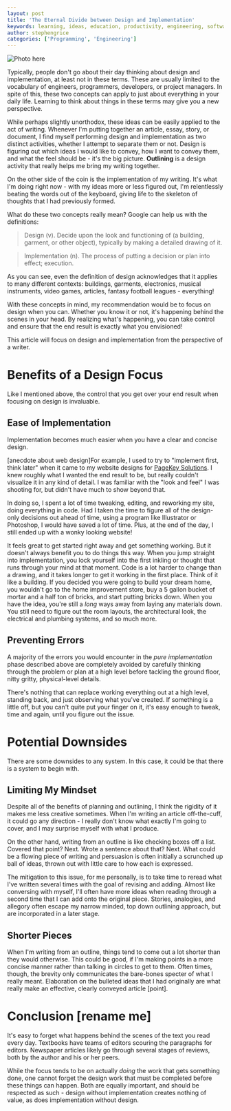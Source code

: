 ```yaml
---
layout: post
title: 'The Eternal Divide between Design and Implementation'
keywords: learning, ideas, education, productivity, engineering, software engineering, design, implementation, planning, project management
author: stephengrice
categories: ['Programming', 'Engineering']
---
```


![Photo here](/blog/assets/img/articles/...)

Typically, people don't go about their day thinking about design and implementation, at least not in these terms. These are usually limited to the vocabulary of engineers, programmers, developers, or project managers. In spite of this, these two concepts can apply to just about everything in your daily life. Learning to think about things in these terms may give you a new perspective.

While perhaps slightly unorthodox, these ideas can be easily applied to the act of writing. Whenever I'm putting together an article, essay, story, or document, I find myself performing design and implementation as two distinct activities, whether I attempt to separate them or not. Design is figuring out which ideas I would like to convey, how I want to convey them, and what the feel should be - it's the big picture. **Outlining** is a design activity that really helps me bring my writing together.

On the other side of the coin is the implementation of my writing. It's what I'm doing right now - with my ideas more or less figured out, I'm relentlessly beating the words out of the keyboard, giving life to the skeleton of thoughts that I had previously formed.

What do these two concepts really mean? Google can help us with the definitions:

> Design (v). Decide upon the look and functioning of (a building, garment, or other object), typically by making a detailed drawing of it.

> Implementation (n). The process of putting a decision or plan into effect; execution.

As you can see, even the definition of design acknowledges that it applies to many different contexts: buildings, garments, electronics, musical instruments, video games, articles, fantasy football leagues - everything!

With these concepts in mind, my recommendation would be to focus on design when you can. Whether you know it or not, it's happening behind the scenes in your head. By realizing what's happening, you can take control and ensure that the end result is exactly what you envisioned!

This article will focus on design and implementation from the perspective of a writer.

# Benefits of a Design Focus

Like I mentioned above, the control that you get over your end result when focusing on design is invaluable.

## Ease of Implementation

Implementation becomes much easier when you have a clear and concise design.

[anecdote about web design]For example, I used to try to "implement first, think later" when it came to my website designs for [PageKey Solutions](http://pagekeysolutions.com/). I knew roughly what I wanted the end result to be, but really couldn't visualize it in any kind of detail. I was familiar with the "look and feel" I was shooting for, but didn't have much to show beyond that.

In doing so, I spent a lot of time tweaking, editing, and reworking my site, doing everything in code. Had I taken the time to figure all of the design-only decisions out ahead of time, using a program like Illustrator or Photoshop, I would have saved a lot of time. Plus, at the end of the day, I still ended up with a wonky looking website!

It feels great to get started right away and get something working. But it doesn't always benefit you to do things this way. When you jump straight into implementation, you lock yourself into the first inkling or thought that runs through your mind at that moment. Code is a lot harder to change than a drawing, and it takes longer to get it working in the first place. Think of it like a building. If you decided you were going to build your dream home, you wouldn't go to the home improvement store, buy a 5 gallon bucket of mortar and a half ton of bricks, and start putting bricks down. When you have the idea, you're still a *long* ways away from laying any materials down. You still need to figure out the room layouts, the architectural look, the electrical and plumbing systems, and so much more.

## Preventing Errors

A majority of the errors you would encounter in the *pure implementation* phase described above are completely avoided by carefully thinking through the problem or plan at a high level before tackling the ground floor, nitty gritty, physical-level details.

There's nothing that can replace working everything out at a high level, standing back, and just observing what you've created. If something is a little off, but you can't quite put your finger on it, it's easy enough to tweak, time and again, until you figure out the issue.

# Potential Downsides

There are some downsides to any system. In this case, it could be that there is a system to begin with.

## Limiting My Mindset

Despite all of the benefits of planning and outlining, I think the rigidity of it makes me less creative sometimes. When I'm writing an article off-the-cuff, it could go any direction - I really don't know what exactly I'm going to cover, and I may surprise myself with what I produce.

On the other hand, writing from an outline is like checking boxes off a list. Covered that point? Next. Wrote a sentence about that? Next. What could be a flowing piece of writing and persuasion is often initially a scrunched up ball of ideas, thrown out with little care to how each is expressed.

The mitigation to this issue, for me personally, is to take time to reread what I've written several times with the goal of revising and adding. Almost like conversing with myself, I'll often have more ideas when reading through a second time that I can add onto the original piece. Stories, analogies, and allegory often escape my narrow minded, top down outlining approach, but are incorporated in a later stage.

## Shorter Pieces

When I'm writing from an outline, things tend to come out a lot shorter than they would otherwise. This could be good, if I'm making points in a more concise manner rather than talking in circles to get to them. Often times, though, the brevity only communicates the bare-bones specter of what I really meant. Elaboration on the bulleted ideas that I had originally are what really make an effective, clearly conveyed article [point].

# Conclusion [rename me]

It's easy to forget what happens behind the scenes of the text you read every day. Textbooks have teams of editors scouring the paragraphs for editors. Newspaper articles likely go through several stages of reviews, both by the author and his or her peers.

While the focus tends to be on actually *doing* the work that gets something done, one cannot forget the design work that must be completed before these things can happen. Both are equally important, and should be respected as such - design without implementation creates nothing of value, as does implementation without design.
